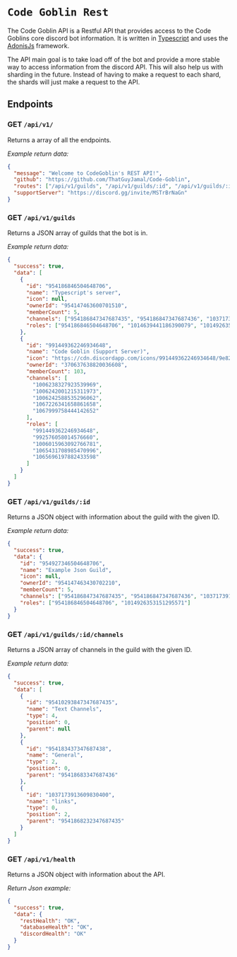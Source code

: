 # `Code Goblin Rest`

The Code Goblin API is a Restful API that provides access to the Code Goblins core discord bot information. It is written in [Typescript](https://www.typescriptlang.org/) and uses the [AdonisJs](https://adonisjs.com/) framework.

The API main goal is to take load off of the bot and provide a more stable way to access information from the discord API. This will also help us with sharding in the future. Instead of having to make a request to each shard, the shards will just make a request to the API.

## Endpoints

### GET `/api/v1/`

Returns a array of all the endpoints.

_Example return data:_

```json
{
  "message": "Welcome to CodeGoblin's REST API!",
  "github": "https://github.com/ThatGuyJamal/Code-Goblin",
  "routes": ["/api/v1/guilds", "/api/v1/guilds/:id", "/api/v1/guilds/:id/channels"],
  "supportServer": "https://discord.gg/invite/MSTrBrNaGn"
}
```

### GET `/api/v1/guilds`

Returns a JSON array of guilds that the bot is in.

_Example return data:_

```json
{
  "success": true,
  "data": [
    {
      "id": "954186846504648706",
      "name": "Typescript's server",
      "icon": null,
      "ownerId": "954147463600701510",
      "memberCount": 5,
      "channels": ["954186847347687435", "954186847347687436", "1037173913609830400"],
      "roles": ["954186846504648706", "1014639441186390079", "1014926353151295571"]
    },
    {
      "id": "991449362246934648",
      "name": "Code Goblin (Support Server)",
      "icon": "https://cdn.discordapp.com/icons/991449362246934648/9e829c3639d3fbcf53a814051fd04054.png?size=4096",
      "ownerId": "370637638820036608",
      "memberCount": 103,
      "channels": [
        "1006238327923539969",
        "1006242001215311973",
        "1006242588535296062",
        "1067226341658861658",
        "1067999758444142652"
      ],
      "roles": [
        "991449362246934648",
        "992576058014576660",
        "1006015963092766781",
        "1065431708985470996",
        "1065696197882433598"
      ]
    }
  ]
}
```

### GET `/api/v1/guilds/:id`

Returns a JSON object with information about the guild with the given ID.

_Example return data:_

```json
{
  "success": true,
  "data": {
    "id": "954927346504648706",
    "name": "Example Json Guild",
    "icon": null,
    "ownerId": "954147463430702210",
    "memberCount": 5,
    "channels": ["954186847347687435", "954186847347687436", "1037173913609830400"],
    "roles": ["954186846504648706", "1014926353151295571"]
  }
}
```

### GET `/api/v1/guilds/:id/channels`

Returns a JSON array of channels in the guild with the given ID.

_Example return data:_

```json
{
  "success": true,
  "data": [
    {
      "id": "95410293847347687435",
      "name": "Text Channels",
      "type": 4,
      "position": 0,
      "parent": null
    },
    {
      "id": "954183437347687438",
      "name": "General",
      "type": 2,
      "position": 0,
      "parent": "95418683347687436"
    },
    {
      "id": "1037173913609830400",
      "name": "links",
      "type": 0,
      "position": 2,
      "parent": "9541868232347687435"
    }
  ]
}
```

### GET `/api/v1/health`

Returns a JSON object with information about the API.

*Return Json example:*

```json
{
  "success": true,
  "data": {
    "restHealth": "OK",
    "databaseHealth": "OK",
    "discordHealth": "OK"
  }
}
```